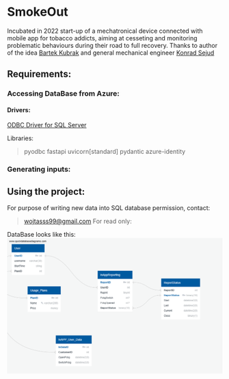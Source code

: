 # SmokeOut

Incubated in 2022 start-up of a mechatronical device connected with mobile app for tobacco addicts, 
aiming at cesseting and monitoring problematic behaviours during their road to full recovery.
Thanks to author of the idea [Bartek Kubrak](https://www.linkedin.com/in/bartosz-kubrak-6659951a1/)
and general mechanical engineer [Konrad Sejud](https://www.linkedin.com/in/konrad-sejud-57461a27b/)

## Requirements:

### Accessing DataBase from Azure:

#### Drivers:
[ODBC Driver for SQL Server](https://go.microsoft.com/fwlink/?linkid=2249006)

Libraries:
> pyodbc
> fastapi
> uvicorn[standard]
> pydantic
> azure-identity

###  Generating inputs:

## Using the project:

For purpose of writing new data into SQL database permission, contact: 
> wojtasss99@gmail.com
For read only:

DataBase looks like this:
![db](/assets/images/SmokeOutDB.png)
